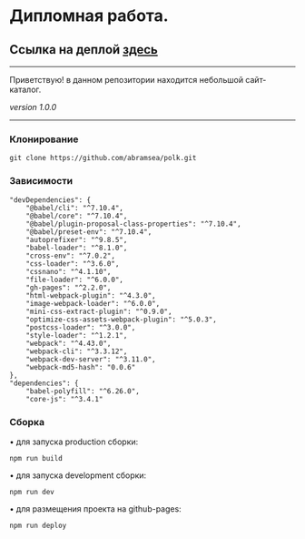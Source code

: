 # Дипломная работа.  
## Ссылка на деплой [здесь](https://abramsea.github.io/polk/)

---

Приветствую! в данном репозитории находится небольшой сайт-каталог.


_version 1.0.0_

---

### Клонирование


    git clone https://github.com/abramsea/polk.git

### Зависимости

    "devDependencies": {
        "@babel/cli": "^7.10.4",
        "@babel/core": "^7.10.4",
        "@babel/plugin-proposal-class-properties": "^7.10.4",
        "@babel/preset-env": "^7.10.4",
        "autoprefixer": "^9.8.5",
        "babel-loader": "^8.1.0",
        "cross-env": "^7.0.2",
        "css-loader": "^3.6.0",
        "cssnano": "^4.1.10",
        "file-loader": "^6.0.0",
        "gh-pages": "^2.2.0",
        "html-webpack-plugin": "^4.3.0",
        "image-webpack-loader": "^6.0.0",
        "mini-css-extract-plugin": "^0.9.0",
        "optimize-css-assets-webpack-plugin": "^5.0.3",
        "postcss-loader": "^3.0.0",
        "style-loader": "^1.2.1",
        "webpack": "^4.43.0",
        "webpack-cli": "^3.3.12",
        "webpack-dev-server": "^3.11.0",
        "webpack-md5-hash": "0.0.6"
    },
    "dependencies": {
        "babel-polyfill": "^6.26.0",
        "core-js": "^3.4.1"

### Сборка

&bull; для запуска production сборки:

    npm run build 

&bull; для запуска development сборки:

    npm run dev 
    


&bull; для размещения проекта на github-pages:

    npm run deploy 